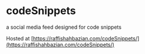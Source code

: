 # codeSnippets
a social media feed designed for code snippets

Hosted at [https://raffishahbazian.com/codeSnippets/](https://raffishahbazian.com/codeSnippets/)
